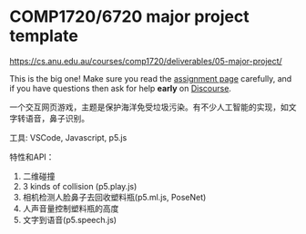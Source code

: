 # COMP1720/6720 major project template

<https://cs.anu.edu.au/courses/comp1720/deliverables/05-major-project/>

This is the big one! Make sure you read the [assignment
page](https://cs.anu.edu.au/courses/comp1720/deliverables/05-major-project/)
carefully, and if you have questions then ask for help **early** on
[Discourse](https://discourse.cecs.anu.edu.au/c/comp1720).

一个交互网页游戏，主题是保护海洋免受垃圾污染。有不少人工智能的实现，如文字转语音，鼻子识别。

工具: VSCode, Javascript, p5.js

特性和API：
1) 二维碰撞
2) 3 kinds of collision (p5.play.js)
3) 相机检测人脸鼻子去回收塑料瓶(p5.ml.js, PoseNet)
4) 人声音量控制塑料瓶的高度
5) 文字到语音(p5.speech.js)

